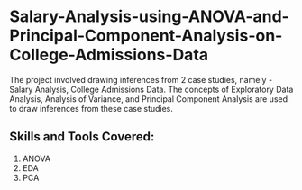 # Salary-Analysis-using-ANOVA-and-Principal-Component-Analysis-on-College-Admissions-Data

The project involved drawing inferences from 2 case studies, namely - Salary Analysis, College Admissions Data. The concepts of Exploratory Data Analysis, Analysis of Variance, and Principal Component Analysis are used to draw inferences from these case studies. <br>

## Skills and Tools Covered:
1) ANOVA <br>
2) EDA <br>
3) PCA <br>
